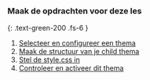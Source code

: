 ### Maak de opdrachten voor deze les
{: .text-green-200 .fs-6 }

1. [Selecteer en configureer een thema](select)
2. [Maak de structuur van je child thema](structure)
3. [Stel de style.css in](style_css)
4. [Controleer en activeer dit thema](select)

